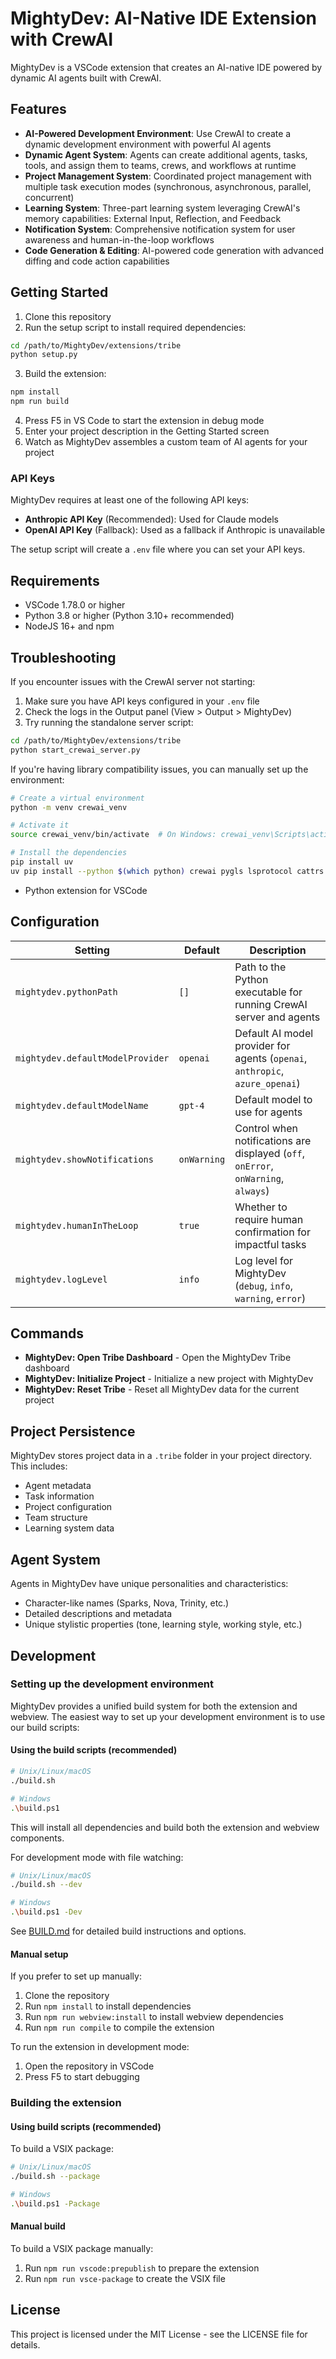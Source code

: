 # MightyDev: AI-Native IDE Extension with CrewAI

MightyDev is a VSCode extension that creates an AI-native IDE powered by dynamic AI agents built with CrewAI.

## Features

- **AI-Powered Development Environment**: Use CrewAI to create a dynamic development environment with powerful AI agents
- **Dynamic Agent System**: Agents can create additional agents, tasks, tools, and assign them to teams, crews, and workflows at runtime
- **Project Management System**: Coordinated project management with multiple task execution modes (synchronous, asynchronous, parallel, concurrent)
- **Learning System**: Three-part learning system leveraging CrewAI's memory capabilities: External Input, Reflection, and Feedback
- **Notification System**: Comprehensive notification system for user awareness and human-in-the-loop workflows
- **Code Generation & Editing**: AI-powered code generation with advanced diffing and code action capabilities

## Getting Started

1. Clone this repository
2. Run the setup script to install required dependencies:

```bash
cd /path/to/MightyDev/extensions/tribe
python setup.py
```

3. Build the extension:

```bash
npm install
npm run build
```

4. Press F5 in VS Code to start the extension in debug mode
5. Enter your project description in the Getting Started screen
6. Watch as MightyDev assembles a custom team of AI agents for your project

### API Keys

MightyDev requires at least one of the following API keys:
- **Anthropic API Key** (Recommended): Used for Claude models
- **OpenAI API Key** (Fallback): Used as a fallback if Anthropic is unavailable

The setup script will create a `.env` file where you can set your API keys.

## Requirements

- VSCode 1.78.0 or higher
- Python 3.8 or higher (Python 3.10+ recommended)
- NodeJS 16+ and npm

## Troubleshooting

If you encounter issues with the CrewAI server not starting:

1. Make sure you have API keys configured in your `.env` file
2. Check the logs in the Output panel (View > Output > MightyDev)
3. Try running the standalone server script:

```bash
cd /path/to/MightyDev/extensions/tribe
python start_crewai_server.py
```

If you're having library compatibility issues, you can manually set up the environment:

```bash
# Create a virtual environment
python -m venv crewai_venv

# Activate it
source crewai_venv/bin/activate  # On Windows: crewai_venv\Scripts\activate

# Install the dependencies
pip install uv
uv pip install --python $(which python) crewai pygls lsprotocol cattrs
```
- Python extension for VSCode

## Configuration

| Setting | Default | Description |
| --- | --- | --- |
| `mightydev.pythonPath` | `[]` | Path to the Python executable for running CrewAI server and agents |
| `mightydev.defaultModelProvider` | `openai` | Default AI model provider for agents (`openai`, `anthropic`, `azure_openai`) |
| `mightydev.defaultModelName` | `gpt-4` | Default model to use for agents |
| `mightydev.showNotifications` | `onWarning` | Control when notifications are displayed (`off`, `onError`, `onWarning`, `always`) |
| `mightydev.humanInTheLoop` | `true` | Whether to require human confirmation for impactful tasks |
| `mightydev.logLevel` | `info` | Log level for MightyDev (`debug`, `info`, `warning`, `error`) |

## Commands

- **MightyDev: Open Tribe Dashboard** - Open the MightyDev Tribe dashboard
- **MightyDev: Initialize Project** - Initialize a new project with MightyDev
- **MightyDev: Reset Tribe** - Reset all MightyDev data for the current project

## Project Persistence

MightyDev stores project data in a `.tribe` folder in your project directory. This includes:
- Agent metadata
- Task information
- Project configuration
- Team structure
- Learning system data

## Agent System

Agents in MightyDev have unique personalities and characteristics:
- Character-like names (Sparks, Nova, Trinity, etc.)
- Detailed descriptions and metadata
- Unique stylistic properties (tone, learning style, working style, etc.)

## Development

### Setting up the development environment

MightyDev provides a unified build system for both the extension and webview. The easiest way to set up your development environment is to use our build scripts:

#### Using the build scripts (recommended)

```bash
# Unix/Linux/macOS
./build.sh

# Windows
.\build.ps1
```

This will install all dependencies and build both the extension and webview components.

For development mode with file watching:

```bash
# Unix/Linux/macOS
./build.sh --dev

# Windows
.\build.ps1 -Dev
```

See [BUILD.md](BUILD.md) for detailed build instructions and options.

#### Manual setup

If you prefer to set up manually:

1. Clone the repository
2. Run `npm install` to install dependencies
3. Run `npm run webview:install` to install webview dependencies
4. Run `npm run compile` to compile the extension

To run the extension in development mode:
1. Open the repository in VSCode
2. Press F5 to start debugging

### Building the extension

#### Using build scripts (recommended)

To build a VSIX package:

```bash
# Unix/Linux/macOS
./build.sh --package

# Windows
.\build.ps1 -Package
```

#### Manual build

To build a VSIX package manually:
1. Run `npm run vscode:prepublish` to prepare the extension
2. Run `npm run vsce-package` to create the VSIX file

## License

This project is licensed under the MIT License - see the LICENSE file for details.
